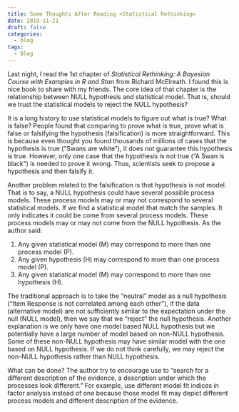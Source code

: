 ```yaml
---
title: Some Thoughts After Reading <Statistical Rethinking>
date: 2019-11-21
draft: false
categories:
  - blog
tags:
  - Blog
---
```


Last night, I read the 1st chapter of _Statistical Rethinking: A Bayesian Course with Examples in R and Stan_ from Richard McElreath. I found this is nice book to share with my friends. The core idea of that chapter is the relationship between NULL hypothesis and statistical model. That is, should we trust the statistical models to reject the NULL hypothesis?

It is a long history to use statistical models to figure out what is true? What is false?  People found that comparing to prove what is true, prove what is false or falsifying the hypothesis (falsification) is more straightforward. This is because even thought you found thousands of millions of cases that the hypothesis is true (“Swans are white”), it does not guarantee this hypothesis is true. However, only one case that the hypothesis is not true (“A Swan is black”) is needed to prove it wrong. Thus, scientists seek to propose a hypothesis and then falsify it. 

Another problem related to the falsification is that hypothesis is not model. That is to say, a NULL hypothesis could have several possible process models. These process models may or may not correspond to several statistical models. If we find a statistical model that match the samples. It only indicates it could be come from several process models. These process models may or may not come from the NULL hypothesis. As the author said:

1. Any given statistical model (M) may correspond to more than one process model (P).
2. Any given hypothesis (H) may correspond to more than one process model (P).
3. Any given statistical model (M) may correspond to more than one hypothesis (H).

The traditional approach is to take the “neutral” model as a null hypothesis (“Item Response is not correlated among each other”), if the data (alternative model) are not sufficiently similar to the expectation under the null (NULL model), then we say that we “reject” the null hypothesis. Another explanation is we only have one model based NULL hypothesis but we potentially have a large number of model based on non-NULL hypothesis. Some of these non-NULL hypothesis may have similar model with the one based on NULL hypothesis. If we do not think carefully, we may reject the non-NULL hypothesis rather than NULL hypothesis.

What can be done? The author try to encourage use to “search for a different description of the evidence, a description under which the processes look different.” For example, use different model fit indices in factor analysis instead of one because those model fit may depict different process models and different description of the evidence.  